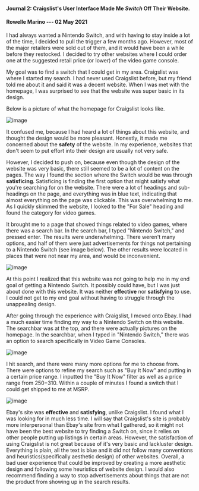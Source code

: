 #### Journal 2: Craigslist's User Interface Made Me *Switch* Off Their Website.
#### Rowelle Marino                   --- 02 May 2021

I had always wanted a Nintendo Switch, and with having to stay inside a lot of the time, I decided to pull the trigger a few months ago. However, most of the major retailers were sold out of them, and it would have been a while before they restocked. I decided to try other websites where I could order one at the suggested retail price (or lower) of the video game console.

My goal was to find a switch that I could get in my area. Craigslist was where I started my search. I had never used Craigslist before, but my friend told me about it and said it was a decent website. When I was met with the homepage, I was surprised to see that the website was super basic in its design.

Below is a picture of what the homepage for Craigslist looks like.

![image](https://user-images.githubusercontent.com/60239910/116825071-68d65400-ab42-11eb-9fb1-f9613b8f50c4.png)

It confused me, because I had heard a lot of things about this website, and thought the design would be more pleasant. Honestly, it made me concerned about the **safety** of the website. In my experience, websites that don't seem to put effort into their design are usually not very safe. 

However, I decided to push on, because even though the design of the website was very basic, there still seemed to be a lot of content on the pages. The way I found the section where the Switch would be was through **satisficing**. Satisficing is finding the first option that might satisfy what you're searching for on the website. There were a lot of headings and sub-headings on the page, and everything was in blue text, indicating that almost everything on the page was clickable. This was overwhelming to me. As I quickly skimmed the website, I looked to the "For Sale" heading and found the category for video games.

It brought me to a page that showed things related to video games, where there was a search bar. In the search bar, I typed "Nintendo Switch," and pressed enter. The results were underwhelming. There weren't many options, and half of them were just advertisements for things not pertaining to a Nintendo Switch (see image below). The other results were located in places that were not near my area, and would be inconvenient.

![image](https://user-images.githubusercontent.com/60239910/116825132-c36fb000-ab42-11eb-9cd9-6f450ee0bf61.png)

At this point I realized that this website was not going to help me in my end goal of getting a Nintendo Switch. It possibly could have, but I was just about done with this website. It was neither **effective** nor **satisfying** to use. I could not get to my end goal without having to struggle through the unappealing design.

After going through the experience with Craigslist, I moved onto Ebay. I had a much easier time finding my way to a Nintendo Switch on this website. The searchbar was at the top, and there were actually pictures on the homepage. In the searchbar, when I typed in "Nintendo Switch," there was an option to search specifically in Video Game Consoles.

![image](https://user-images.githubusercontent.com/60239910/116839396-208d5500-ab87-11eb-9f9f-b982d726ce8c.png)

I hit search, and there were many more options for me to choose from. There were options to refine my search such as "Buy It Now" and putting in a certain price range. I inputted the "Buy It Now" filter as well as a price range from $250-$310. Within a couple of minutes I found a switch that I could get shipped to me at MSRP.

![image](https://user-images.githubusercontent.com/60239910/116839762-60087100-ab88-11eb-85be-df34e9b5eed1.png)

Ebay's site was **effective** and **satisfying**, unlike Craigslist. I found what I was looking for in much less time. I will say that Craigslist's site is probably more interpersonal than Ebay's site from what I gathered, so it might not have been the best website to try finding a Switch on, since it relies on other people putting up listings in certain areas. However, the satisfaction of using Craigslist is not great because of it's very basic and lackluster design. Everything is plain, all the text is blue and it did not follow many conventions and heuristics(specifically aesthetic design) of other websites. Overall, a bad user experience that could be improved by creating a more aesthetic design and following some heuristics of website design. I would also recommend finding a way to stop advertisements about things that are not the product from showing up in the search results.
